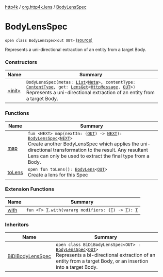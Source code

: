 [http4k](../../index.md) / [org.http4k.lens](../index.md) / [BodyLensSpec](./index.md)

# BodyLensSpec

`open class BodyLensSpec<out OUT>` [(source)](https://github.com/http4k/http4k/blob/master/http4k-core/src/main/kotlin/org/http4k/lens/body.kt#L44)

Represents a uni-directional extraction of an entity from a target Body.

### Constructors

| Name | Summary |
|---|---|
| [&lt;init&gt;](-init-.md) | `BodyLensSpec(metas: `[`List`](https://kotlinlang.org/api/latest/jvm/stdlib/kotlin.collections/-list/index.html)`<`[`Meta`](../-meta/index.md)`>, contentType: `[`ContentType`](../../org.http4k.core/-content-type/index.md)`, get: `[`LensGet`](../-lens-get/index.md)`<`[`HttpMessage`](../../org.http4k.core/-http-message/index.md)`, `[`OUT`](index.md#OUT)`>)`<br>Represents a uni-directional extraction of an entity from a target Body. |

### Functions

| Name | Summary |
|---|---|
| [map](map.md) | `fun <NEXT> map(nextIn: (`[`OUT`](index.md#OUT)`) -> `[`NEXT`](map.md#NEXT)`): `[`BodyLensSpec`](./index.md)`<`[`NEXT`](map.md#NEXT)`>`<br>Create another BodyLensSpec which applies the uni-directional transformation to the result. Any resultant Lens can only be used to extract the final type from a Body. |
| [toLens](to-lens.md) | `open fun toLens(): `[`BodyLens`](../-body-lens/index.md)`<`[`OUT`](index.md#OUT)`>`<br>Create a lens for this Spec |

### Extension Functions

| Name | Summary |
|---|---|
| [with](../../org.http4k.core/with.md) | `fun <T> `[`T`](../../org.http4k.core/with.md#T)`.with(vararg modifiers: (`[`T`](../../org.http4k.core/with.md#T)`) -> `[`T`](../../org.http4k.core/with.md#T)`): `[`T`](../../org.http4k.core/with.md#T) |

### Inheritors

| Name | Summary |
|---|---|
| [BiDiBodyLensSpec](../-bi-di-body-lens-spec/index.md) | `open class BiDiBodyLensSpec<OUT> : `[`BodyLensSpec`](./index.md)`<`[`OUT`](../-bi-di-body-lens-spec/index.md#OUT)`>`<br>Represents a bi-directional extraction of an entity from a target Body, or an insertion into a target Body. |
